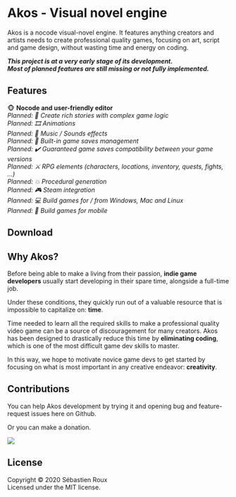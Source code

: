 # Akos - Visual novel engine

Akos is a nocode visual-novel engine. It features anything creators and artists needs to create professional quality games, focusing on art, script and game design, without wasting time and energy on coding.

_**This project is at a very early stage of its development.  
Most of planned features are still missing or not fully implemented.**_


## Features

:monkey_face: **Nocode and user-friendly editor**  
_Planned: :twisted_rightwards_arrows: Create rich stories with complex game logic_  
_Planned:	:film_strip: Animations_  
_Planned: :musical_note: Music / Sounds effects_  
_Planned: :floppy_disk: Built-in game saves management_  
_Planned: :heavy_check_mark: Guaranteed game saves compatibility between your game versions_  
_Planned: :crossed_swords: RPG elements (characters, locations, inventory, quests, fights, ...)_  
_Planned: :boom: Procedural generation_   
_Planned: :video_game: Steam integration_  
_Planned: :computer: Build games for / from Windows, Mac and Linux_  
_Planned: :iphone: Build games for mobile_  

## Download

## Why Akos?

Before being able to make a living from their passion, **indie game developers** usually start developing in their spare time, alongside a full-time job.

Under these conditions, they quickly run out of a valuable resource that is impossible to capitalize on: **time**.

Time needed to learn all the required skills to make a professional quality video game can be a source of discouragement for many creators. Akos has been designed to drastically reduce this time by **eliminating coding**, which is one of the most difficult game dev skills to master.

In this way, we hope to motivate novice game devs to get started by focusing on what is most important in any creative endeavor: **creativity**.

## Contributions

You can help Akos development by trying it and opening bug and feature-request issues here on Github.

Or you can make a donation.

<a href="https://paypal.me/grimwred">
  <img src="https://www.paypalobjects.com/en_US/i/btn/btn_donate_LG.gif"/>
</a>

## License

Copyright :copyright: 2020 Sébastien Roux  
Licensed under the MIT license.
